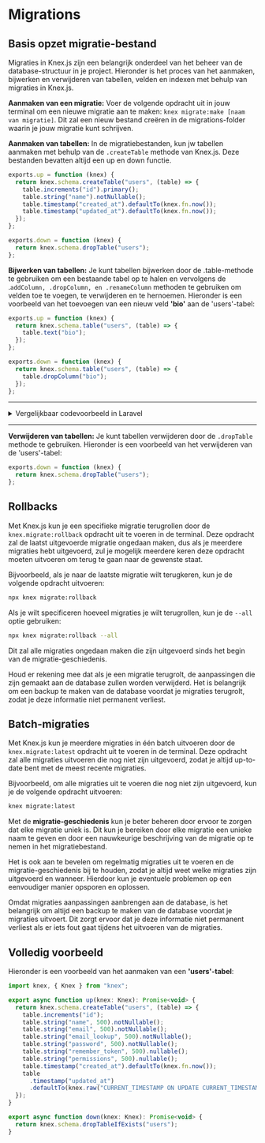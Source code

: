 # Migrations

## Basis opzet migratie-bestand

Migraties in Knex.js zijn een belangrijk onderdeel van het beheer van de database-structuur in je project. Hieronder is het proces van het aanmaken, bijwerken en verwijderen van tabellen, velden en indexen met behulp van migraties in Knex.js.

**Aanmaken van een migratie:** Voer de volgende opdracht uit in jouw terminal om een nieuwe migratie aan te maken: `knex migrate:make [naam van migratie]`. Dit zal een nieuw bestand creëren in de migrations-folder waarin je jouw migratie kunt schrijven.

**Aanmaken van tabellen:** In de migratiebestanden, kun jw tabellen aanmaken met behulp van de `.createTable` methode van Knex.js. Deze bestanden bevatten altijd een up en down functie.

```javascript
exports.up = function (knex) {
  return knex.schema.createTable("users", (table) => {
    table.increments("id").primary();
    table.string("name").notNullable();
    table.timestamp("created_at").defaultTo(knex.fn.now());
    table.timestamp("updated_at").defaultTo(knex.fn.now());
  });
};

exports.down = function (knex) {
  return knex.schema.dropTable("users");
};
```

**Bijwerken van tabellen:** Je kunt tabellen bijwerken door de .table-methode te gebruiken om een bestaande tabel op te halen en vervolgens de .`addColumn, .dropColumn, en .renameColumn` methoden te gebruiken om velden toe te voegen, te verwijderen en te hernoemen. Hieronder is een voorbeeld van het toevoegen van een nieuw veld **'bio'** aan de 'users'-tabel:

```javascript
exports.up = function (knex) {
  return knex.schema.table("users", (table) => {
    table.text("bio");
  });
};

exports.down = function (knex) {
  return knex.schema.table("users", (table) => {
    table.dropColumn("bio");
  });
};
```

<hr />
<details>
  <summary>Vergelijkbaar codevoorbeeld in Laravel</summary>

```php
   public function up()
    {
        Schema::table('users', function (Blueprint $table) {
            $table->text('bio')->after('email');
        });
    }

    public function down()
    {
        Schema::table('users', function (Blueprint $table) {
            $table->dropColumn('bio');
        });
    }
```

</details>
<hr />

**Verwijderen van tabellen:** Je kunt tabellen verwijderen door de `.dropTable` methode te gebruiken. Hieronder is een voorbeeld van het verwijderen van de 'users'-tabel:

```javascript
exports.down = function (knex) {
  return knex.schema.dropTable("users");
};
```

## Rollbacks

Met Knex.js kun je een specifieke migratie terugrollen door de `knex.migrate:rollback` opdracht uit te voeren in de terminal. Deze opdracht zal de laatst uitgevoerde migratie ongedaan maken, dus als je meerdere migraties hebt uitgevoerd, zul je mogelijk meerdere keren deze opdracht moeten uitvoeren om terug te gaan naar de gewenste staat.

Bijvoorbeeld, als je naar de laatste migratie wilt terugkeren, kun je de volgende opdracht uitvoeren:

```bash
npx knex migrate:rollback
```

Als je wilt specificeren hoeveel migraties je wilt terugrollen, kun je de `--all` optie gebruiken:

```bash
npx knex migrate:rollback --all
```

Dit zal alle migraties ongedaan maken die zijn uitgevoerd sinds het begin van de migratie-geschiedenis.

Houd er rekening mee dat als je een migratie terugrolt, de aanpassingen die zijn gemaakt aan de database zullen worden verwijderd. Het is belangrijk om een backup te maken van de database voordat je migraties terugrolt, zodat je deze informatie niet permanent verliest.

## Batch-migraties

Met Knex.js kun je meerdere migraties in één batch uitvoeren door de `knex.migrate:latest` opdracht uit te voeren in de terminal. Deze opdracht zal alle migraties uitvoeren die nog niet zijn uitgevoerd, zodat je altijd up-to-date bent met de meest recente migraties.

Bijvoorbeeld, om alle migraties uit te voeren die nog niet zijn uitgevoerd, kun je de volgende opdracht uitvoeren:

```bash
knex migrate:latest
```

Met de **migratie-geschiedenis** kun je beter beheren door ervoor te zorgen dat elke migratie uniek is. Dit kun je bereiken door elke migratie een unieke naam te geven en door een nauwkeurige beschrijving van de migratie op te nemen in het migratiebestand.

Het is ook aan te bevelen om regelmatig migraties uit te voeren en de migratie-geschiedenis bij te houden, zodat je altijd weet welke migraties zijn uitgevoerd en wanneer. Hierdoor kun je eventuele problemen op een eenvoudiger manier opsporen en oplossen.

Omdat migraties aanpassingen aanbrengen aan de database, is het belangrijk om altijd een backup te maken van de database voordat je migraties uitvoert. Dit zorgt ervoor dat je deze informatie niet permanent verliest als er iets fout gaat tijdens het uitvoeren van de migraties.

## Volledig voorbeeld

Hieronder is een voorbeeld van het aanmaken van een **'users'-tabel**:

```javascript
import knex, { Knex } from "knex";

export async function up(knex: Knex): Promise<void> {
  return knex.schema.createTable("users", (table) => {
    table.increments("id");
    table.string("name", 500).notNullable();
    table.string("email", 500).notNullable();
    table.string("email_lookup", 500).notNullable();
    table.string("password", 500).notNullable();
    table.string("remember_token", 500).nullable();
    table.string("permissions", 500).nullable();
    table.timestamp("created_at").defaultTo(knex.fn.now());
    table
      .timestamp("updated_at")
      .defaultTo(knex.raw("CURRENT_TIMESTAMP ON UPDATE CURRENT_TIMESTAMP"));
  });
}

export async function down(knex: Knex): Promise<void> {
  return knex.schema.dropTableIfExists("users");
}
```
